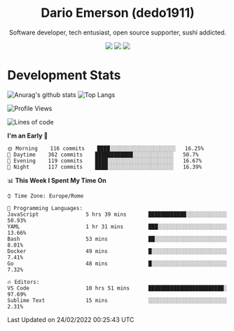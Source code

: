 <div align="center">
  
# Dario Emerson (dedo1911)
Software developer, tech entusiast, open source supporter, sushi addicted.

[![](https://img.shields.io/badge/-Linkedin-informational?style=for-the-badge&logo=linkedin&logoColor=white&color=2867B2)](http://linkedin.com/in/dedo1911)
[![](https://img.shields.io/badge/-Telegram-informational?style=for-the-badge&logo=telegram&logoColor=white&color=0088cc)](https://t.me/dedo1911)
[![](https://img.shields.io/badge/-Facebook-informational?style=for-the-badge&logo=facebook&logoColor=white&color=3b5998)](https://fb.com/dedo1911)

</div>

# Development Stats

![Anurag's github stats](https://github-readme-stats.vercel.app/api?username=dedo1911&count_private=true&show_icons=true&theme=chartreuse-dark)
![Top Langs](https://github-readme-stats.vercel.app/api/top-langs/?username=dedo1911&theme=chartreuse-dark&layout=compact)

<!--START_SECTION:waka-->
![Profile Views](http://img.shields.io/badge/Profile%20Views-2-blue)

![Lines of code](https://img.shields.io/badge/From%20Hello%20World%20I%27ve%20Written-51%20Thousand%20lines%20of%20code-blue)

**I'm an Early 🐤** 

```text
🌞 Morning    116 commits    ████░░░░░░░░░░░░░░░░░░░░░   16.25% 
🌆 Daytime    362 commits    ████████████░░░░░░░░░░░░░   50.7% 
🌃 Evening    119 commits    ████░░░░░░░░░░░░░░░░░░░░░   16.67% 
🌙 Night      117 commits    ████░░░░░░░░░░░░░░░░░░░░░   16.39%

```


📊 **This Week I Spent My Time On** 

```text
⌚︎ Time Zone: Europe/Rome

💬 Programming Languages: 
JavaScript               5 hrs 39 mins       ████████████░░░░░░░░░░░░░   50.93% 
YAML                     1 hr 31 mins        ███░░░░░░░░░░░░░░░░░░░░░░   13.66% 
Bash                     53 mins             ██░░░░░░░░░░░░░░░░░░░░░░░   8.01% 
Docker                   49 mins             █░░░░░░░░░░░░░░░░░░░░░░░░   7.41% 
Go                       48 mins             █░░░░░░░░░░░░░░░░░░░░░░░░   7.32%

🔥 Editors: 
VS Code                  10 hrs 51 mins      ████████████████████████░   97.69% 
Sublime Text             15 mins             ░░░░░░░░░░░░░░░░░░░░░░░░░   2.31%

```


 Last Updated on 24/02/2022 00:25:43 UTC
<!--END_SECTION:waka-->

<!--
**dedo1911/dedo1911** is a ✨ _special_ ✨ repository because its `README.md` (this file) appears on your GitHub profile.

Here are some ideas to get you started:

- 🔭 I’m currently working on ...
- 🌱 I’m currently learning ...
- 👯 I’m looking to collaborate on ...
- 🤔 I’m looking for help with ...
- 💬 Ask me about ...
- 📫 How to reach me: ...
- 😄 Pronouns: ...
- ⚡ Fun fact: ...
-->
